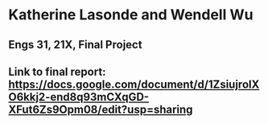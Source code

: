 # Katherine Lasonde and Wendell Wu
## Engs 31, 21X, Final Project

## Link to final report: https://docs.google.com/document/d/1ZsiujrolXO6kkj2-end8q93mCXqGD-XFut6Zs9Opm08/edit?usp=sharing
